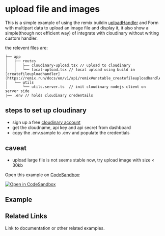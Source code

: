 # upload file and images

This is a simple example of using the remix buildin [uploadHandler](https://remix.run/docs/en/v1/api/remix#uploadhandler) and Form with multipart data to upload an image file and display it,
it also show a simple(though not efficient way) of integrate with cloudinary without writing custom handler.

the relevent files are:

```
├── app
│   ├── routes
│   │   ├── cloudinary-upload.tsx // upload to cloudinary
│   │   └── local-upload.tsx // local upload using build in [createfileuploadhandler](https://remix.run/docs/en/v1/api/remix#unstable_createfileuploadhandler)
│   └── utils
│       └── utils.server.ts  // init cloudinary nodejs client on server side
|── .env // holds cloudinary credentails
```

## steps to set up cloudinary

- sign up a free [cloudinary account](https://cloudinary.com/)
- get the cloudname, api key and api secret from dashboard
- copy the .env.sample to .env and populate the credentials

## caveat

- upload large file is not seems stable now, try upload image with size < 30kb

Open this example on [CodeSandbox](https://codesandbox.com):

<!-- TODO: update this link to the path for your example: -->

[![Open in CodeSandbox](https://codesandbox.io/static/img/play-codesandbox.svg)](https://codesandbox.io/s/github/remix-run/remix/tree/main/examples/file-and-cloudinary-upload)

## Example

## Related Links

Link to documentation or other related examples.

